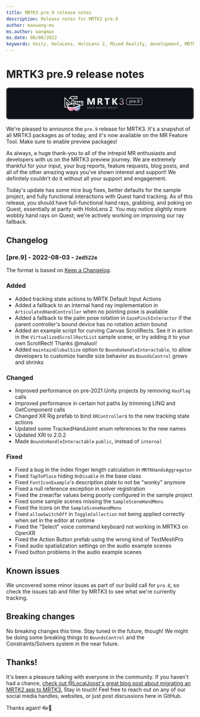 ```yaml
---
title: MRTK3 pre.9 release notes
description: Release notes for MRTK3 pre.9
author: maxwang-ms
ms.author: wangmax
ms.date: 08/08/2022
keywords: Unity, HoloLens, HoloLens 2, Mixed Reality, development, MRTK, MRTK3, MRTK3 preview, MRTK3 public preview
---
```


# MRTK3 pre.9 release notes

![Bannerpre 9](images/MRTK3-pre.9.svg)

We're pleased to announce the `pre.9` release for MRTK3. It's a snapshot of all MRTK3 packages as of today, and it's now available on the MR Feature Tool. Make sure to enable preview packages!

As always, a huge thank-you to all of the intrepid MR enthusiasts and developers with us on the MRTK3 preview journey. We are extremely thankful for your input, your bug reports, feature requests, blog posts, and all of the other amazing ways you've shown interest and support! We definitely couldn't do it without all your support and engagement.

Today's update has some nice bug fixes, better defaults for the sample project, and fully functional interactions with Quest hand tracking. As of this release, you should have full-functional hand rays, grabbing, and poking on Quest, essentially at parity with HoloLens 2. You may notice slightly more wobbly hand rays on Quest; we're actively working on improving our ray fallback.

## Changelog
### [pre.9] - 2022-08-03 - `2ed522e`
The format is based on [Keep a Changelog](https://keepachangelog.com/en/1.0.0/).

### Added
- Added tracking state actions to MRTK Default Input Actions
- Added a fallback to an internal hand ray implementation in `ArticulatedHandController` when no pointing pose is available
- Added a fallback to the palm pose rotation in `GazePinchInteractor` if the parent controller's bound device has no rotation action bound
- Added an example script for curving Canvas ScrollRects. See it in action in the `VirtualizedScrollRectList` sample scene, or try adding it to your own ScrollRect! Thanks @maluoi!
- Added `maintainGlobalSize` option to `BoundsHandleInteractable`, to allow developers to customize handle size behavior as `BoundsControl` grows and shrinks

### Changed
- Improved performance on pre-2021 Unity projects by removing `HasFlag` calls
- Improved performance in certain hot paths by trimming LINQ and GetComponent calls
- Changed XR Rig prefab to bind `XRController`s to the new tracking state actions
- Updated some TrackedHandJoint enum references to the new names
- Updated XRI to 2.0.2
- Made `BoundsHandleInteractable` `public`, instead of `internal`

### Fixed
- Fixed a bug in the index finger length calculation in `MRTKHandsAggregator`
- Fixed `TapToPlace` hiding `OnDisable` in the base class
- Fixed `FontIconExample`'s description plate to not be "wonky" anymore
- Fixed a null reference exception in solver registration
- Fixed the znear/far values being poorly configured in the sample project
- Fixed some sample scenes missing the `SampleSceneHandMenu`
- Fixed the icons on the `SampleSceneHandMenu`
- Fixed `allowSwitchOff` in `ToggleCollection` not being applied correctly when set in the editor at runtime
- Fixed the "Select" voice command keyboard not working in MRTK3 on OpenXR
- Fixed the Action Button prefab using the wrong kind of TextMeshPro
- Fixed audio spatialization settings on the audio example scenes
- Fixed button problems in the audio example scenes

## Known issues

We uncovered some minor issues as part of our build call for `pre.8`, so check the issues tab and filter by MRTK3 to see what we're currently tracking.

## Breaking changes

No breaking changes this time. Stay tuned in the future, though! We might be doing some breaking things to `BoundsControl` and the Constraints/Solvers system in the near future.

## Thanks!

It's been a pleasure talking with everyone in the community. If you haven't had a chance, [check out @LocalJoost's great blog post about migrating an MRTK2 app to MRTK3.](https://techcommunity.microsoft.com/t5/mixed-reality-blog/guest-blog-from-mrtk2-to-mrtk3-going-cross-platform-with/ba-p/3577325) Stay in touch! Feel free to reach out on any of our social media handles, websites, or just post discussions here in GitHub.

Thanks again! 👓👐